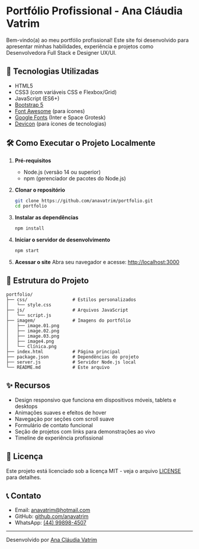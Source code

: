 # Portfólio Profissional - Ana Cláudia Vatrim

Bem-vindo(a) ao meu portfólio profissional! Este site foi desenvolvido para apresentar minhas habilidades, experiência e projetos como Desenvolvedora Full Stack e Designer UX/UI.

## 🚀 Tecnologias Utilizadas

- HTML5
- CSS3 (com variáveis CSS e Flexbox/Grid)
- JavaScript (ES6+)
- [Bootstrap 5](https://getbootstrap.com/)
- [Font Awesome](https://fontawesome.com/) (para ícones)
- [Google Fonts](https://fonts.google.com/) (Inter e Space Grotesk)
- [Devicon](https://devicon.dev/) (para ícones de tecnologias)

## 🛠️ Como Executar o Projeto Localmente

1. **Pré-requisitos**
   - Node.js (versão 14 ou superior)
   - npm (gerenciador de pacotes do Node.js)

2. **Clonar o repositório**
   ```bash
   git clone https://github.com/anavatrim/portfolio.git
   cd portfolio
   ```

3. **Instalar as dependências**
   ```bash
   npm install
   ```

4. **Iniciar o servidor de desenvolvimento**
   ```bash
   npm start
   ```

5. **Acessar o site**
   Abra seu navegador e acesse: [http://localhost:3000](http://localhost:3000)

## 📂 Estrutura do Projeto

```
portfolio/
├── css/                 # Estilos personalizados
│   └── style.css
├── js/                  # Arquivos JavaScript
│   └── script.js
├── imagem/              # Imagens do portfólio
│   ├── image.01.png
│   ├── image.02.png
│   ├── image.03.png
│   ├── image4.png
│   └── Clínica.png
├── index.html           # Página principal
├── package.json         # Dependências do projeto
├── server.js            # Servidor Node.js local
└── README.md            # Este arquivo
```

## ✨ Recursos

- Design responsivo que funciona em dispositivos móveis, tablets e desktops
- Animações suaves e efeitos de hover
- Navegação por seções com scroll suave
- Formulário de contato funcional
- Seção de projetos com links para demonstrações ao vivo
- Timeline de experiência profissional

## 📝 Licença

Este projeto está licenciado sob a licença MIT - veja o arquivo [LICENSE](LICENSE) para detalhes.

## 📞 Contato

- Email: [anavatrim@hotmail.com](mailto:anavatrim@hotmail.com)
- GitHub: [github.com/anavatrim](https://github.com/anavatrim)
- WhatsApp: [(44) 99898-4507](https://wa.me/5544998984507)

---

Desenvolvido por [Ana Cláudia Vatrim](https://github.com/anavatrim)
